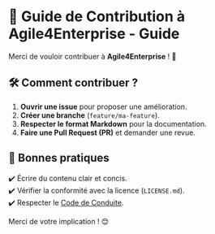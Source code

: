 # 🤝 Guide de Contribution à Agile4Enterprise - Guide  

Merci de vouloir contribuer à **Agile4Enterprise** ! 🚀  

## 🛠️ Comment contribuer ?  
1. **Ouvrir une issue** pour proposer une amélioration.  
2. **Créer une branche** (`feature/ma-feature`).  
3. **Respecter le format Markdown** pour la documentation.  
4. **Faire une Pull Request (PR)** et demander une revue.  

## 🚀 Bonnes pratiques  
✔️ Écrire du contenu clair et concis.  
✔️ Vérifier la conformité avec la licence (`LICENSE.md`).  
✔️ Respecter le [Code de Conduite](./CODE_OF_CONDUCT.md).  

Merci de votre implication ! 😊  
